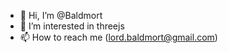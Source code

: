 - 👋 Hi, I’m @Baldmort
- 👀 I’m interested in threejs
- 📫 How to reach me (lord.baldmort@gmail.com)

<!---
Baldmort/Baldmort is a ✨ special ✨ repository because its `README.md` (this file) appears on your GitHub profile.
You can click the Preview link to take a look at your changes.
--->
